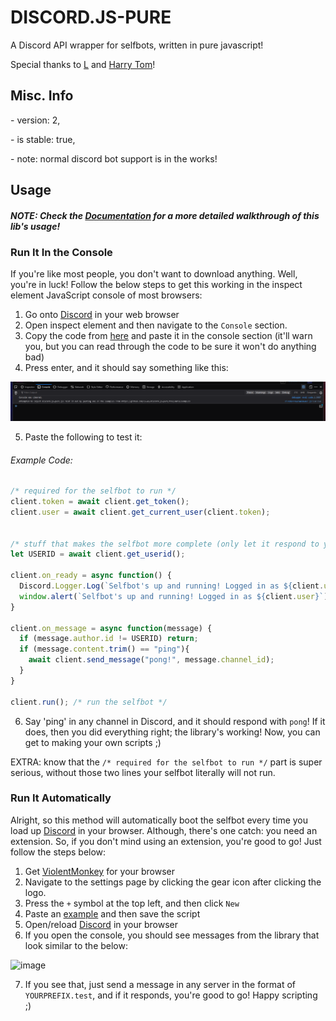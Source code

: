 # DISCORD.JS-PURE
A Discord API wrapper for selfbots, written in pure javascript!

Special thanks to [L](https://github.com/L5050) and [Harry Tom](https://stackoverflow.com/users/14836368/harry-tom)!

## Misc. Info

\- version: 2,

\- is stable: true,

\- note: normal discord bot support is in the works!

## Usage
##### NOTE: Check the [Documentation](https://github.com/13-05/discord.js-pure/wiki) for a more detailed walkthrough of this lib's usage!
### Run It In the Console
If you're like most people, you don't want to download anything. Well, you're in luck! Follow the below steps to get this working in the inspect element JavaScript console of most browsers:
1) Go onto [Discord](https://discord.com/app) in your web browser
2) Open inspect element and then navigate to the `Console` section.
3) Copy the code from [here](https://raw.githubusercontent.com/13-05/discord.js-pure/main/inspect-console/minified.js) and paste it in the console section (it'll warn you, but you can read through the code to be sure it won't do anything bad)
4) Press enter, and it should say something like this:

![image of inspect console displaying stuff](https://raw.githubusercontent.com/13-05/discord.js-pure/main/images/image.png)

5) Paste the following to test it:
###### Example Code: 
```js
/* required for the selfbot to run */
client.token = await client.get_token();
client.user = await client.get_current_user(client.token);


/* stuff that makes the selfbot more complete (only let it respond to you) */
let USERID = await client.get_userid();

client.on_ready = async function() {
  Discord.Logger.Log(`Selfbot's up and running! Logged in as ${client.user}`);
  window.alert(`Selfbot's up and running! Logged in as ${client.user}`);
}

client.on_message = async function(message) {
  if (message.author.id != USERID) return;
  if (message.content.trim() == "ping"){
    await client.send_message("pong!", message.channel_id);
  }
}

client.run(); /* run the selfbot */
```

6) Say 'ping' in any channel in Discord, and it should respond with `pong`! If it does, then you did everything right; the library's working! Now, you can get to making your own scripts ;)

EXTRA: know that the `/* required for the selfbot to run */` part is super serious, without those two lines your selfbot literally will not run.

### Run It Automatically
Alright, so this method will automatically boot the selfbot every time you load up [Discord](https://discord.com/app) in your browser. Although, there's one catch: you need an extension. So, if you don't mind using an extension, you're good to go! Just follow the steps below:
1) Get [ViolentMonkey](https://violentmonkey.github.io/) for your browser
2) Navigate to the settings page by clicking the gear icon after clicking the logo.
3) Press the `+` symbol at the top left, and then click `New`
4) Paste an [example](https://github.com/13-05/discord.js-pure/blob/main/examples/slightly_advanced_selfbot.user.js) and then save the script
5) Open/reload [Discord](https://discord.com/app) in your browser
6) If you open the console, you should see messages from the library that look similar to the below:

![image](https://user-images.githubusercontent.com/64506392/158729759-e62f079b-ed43-4d8a-966e-9829da85ed39.png)

7) If you see that, just send a message in any server in the format of `YOURPREFIX.test`, and if it responds, you're good to go! Happy scripting ;)
